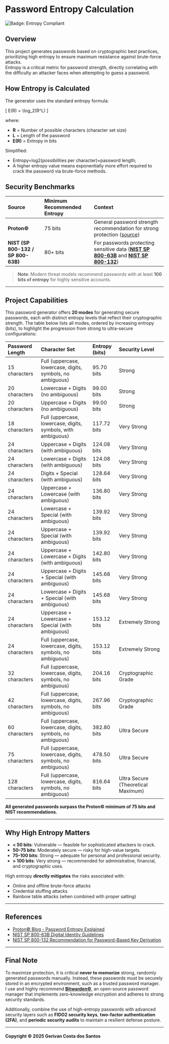 # Password Entropy Calculation
![Badge: Entropy Compliant](https://img.shields.io/badge/Entropy%20Compliant-Proton%C2%A9%20%26%20NIST-brightgreen)

## Overview

This project generates passwords based on cryptographic best practices, prioritizing high entropy to ensure maximum resistance against brute-force attacks.  
Entropy is a critical metric for password strength, directly correlating with the difficulty an attacker faces when attempting to guess a password.

## How Entropy is Calculated

The generator uses the standard entropy formula:

\[ E(R) = \log_2(R^L) \]

where:

- **R** = Number of possible characters (character set size)
- **L** = Length of the password
- **E(R)** = Entropy in bits

Simplified:

- Entropy=log2​(possibilities per character)×password length;
- A higher entropy value means exponentially more effort required to crack the password via brute-force methods.

## Security Benchmarks

| Source | Minimum Recommended Entropy | Context |
|:------|:-----------------------------|:--------|
| **Proton©** | 75 bits | General password strength recommendation for strong protection ([source](https://proton.me/blog/what-is-password-entropy)) |
| **NIST (SP 800-132 / SP 800-63B)** | 80+ bits | For passwords protecting sensitive data ([**NIST SP 800-63B**](https://pages.nist.gov/800-63-3/sp800-63b.html) and [**NIST SP 800-132**](https://nvlpubs.nist.gov/nistpubs/Legacy/SP/nistspecialpublication800-132.pdf)) |

> **Note**: Modern threat models recommend passwords with at least **100 bits of entropy** for highly sensitive accounts.

---

## Project Capabilities

This password generator offers **20 modes** for generating secure passwords, each with distinct entropy levels that reflect their cryptographic strength. The table below lists all modes, ordered by increasing entropy (bits), to highlight the progression from strong to ultra-secure configurations:

| Password Length | Character Set                              | Entropy (bits) | Security Level          |
|:----------------|:-------------------------------------------|:---------------|:------------------------|
| 15 characters   | Full (uppercase, lowercase, digits, symbols, no ambiguous) | 95.70 bits  | Strong                  |
| 20 characters   | Lowercase + Digits (no ambiguous)          | 99.00 bits  | Strong                  |
| 20 characters   | Uppercase + Digits (no ambiguous)          | 99.00 bits  | Strong                  |
| 18 characters   | Full (uppercase, lowercase, digits, symbols, with ambiguous) | 117.72 bits | Very Strong             |
| 24 characters   | Uppercase + Digits (with ambiguous)        | 124.08 bits | Very Strong             |
| 24 characters   | Lowercase + Digits (with ambiguous)        | 124.08 bits | Very Strong             |
| 24 characters   | Digits + Special (with ambiguous)          | 128.64 bits | Very Strong             |
| 24 characters   | Uppercase + Lowercase (with ambiguous)     | 136.80 bits | Very Strong             |
| 24 characters   | Lowercase + Special (with ambiguous)       | 139.92 bits | Very Strong             |
| 24 characters   | Uppercase + Special (with ambiguous)       | 139.92 bits | Very Strong             |
| 24 characters   | Uppercase + Lowercase + Digits (with ambiguous) | 142.80 bits | Very Strong             |
| 24 characters   | Uppercase + Digits + Special (with ambiguous) | 145.68 bits | Very Strong             |
| 24 characters   | Lowercase + Digits + Special (with ambiguous) | 145.68 bits | Very Strong             |
| 24 characters   | Uppercase + Lowercase + Special (with ambiguous) | 153.12 bits | Extremely Strong        |
| 24 characters   | Full (uppercase, lowercase, digits, symbols, no ambiguous) | 153.12 bits | Extremely Strong        |
| 32 characters   | Full (uppercase, lowercase, digits, symbols, no ambiguous) | 204.16 bits | Cryptographic Grade     |
| 42 characters   | Full (uppercase, lowercase, digits, symbols, no ambiguous) | 267.96 bits | Cryptographic Grade     |
| 60 characters   | Full (uppercase, lowercase, digits, symbols, no ambiguous) | 382.80 bits | Ultra Secure            |
| 75 characters   | Full (uppercase, lowercase, digits, symbols, no ambiguous) | 478.50 bits | Ultra Secure            |
| 128 characters  | Full (uppercase, lowercase, digits, symbols, no ambiguous) | 816.64 bits | Ultra Secure (Theoretical Maximum) |

**All generated passwords surpass the Proton© minimum of 75 bits and NIST recommendations.**

---

## Why High Entropy Matters

- **< 50 bits**: Vulnerable — feasible for sophisticated attackers to crack.
- **50–75 bits**: Moderately secure — risky for high-value targets.
- **75–100 bits**: Strong — adequate for personal and professional security.
- **> 100 bits**: Very strong — recommended for administrative, financial, and cryptographic uses.

High entropy **directly mitigates** the risks associated with:

- Online and offline brute-force attacks
- Credential stuffing attacks
- Rainbow table attacks (when combined with proper salting)

---

## References

- [Proton© Blog - Password Entropy Explained](https://proton.me/blog/what-is-password-entropy)
- [NIST SP 800-63B Digital Identity Guidelines](https://pages.nist.gov/800-63-3/sp800-63b.html)
- [NIST SP 800-132 Recommendation for Password-Based Key Derivation](https://nvlpubs.nist.gov/nistpubs/Legacy/SP/nistspecialpublication800-132.pdf)

---

## Final Note

To maximize protection, it is critical **never to memorize** strong, randomly generated passwords manually. Instead, these passwords must be securely stored in an encrypted environment, such as a trusted password manager.  
I use and highly recommend **[Bitwarden©](https://bitwarden.com/)**, an open-source password manager that implements zero-knowledge encryption and adheres to strong security standards. 

Additionally, combine the use of high-entropy passwords with advanced security layers such as **FIDO2 security keys**, **two-factor authentication (2FA)**, and **periodic security audits** to maintain a resilient defense posture.

---

#### Copyright © 2025 Gerivan Costa dos Santos

